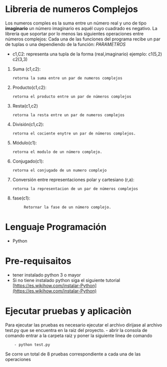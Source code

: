 ﻿# Libreria de numeros Complejos


Los numeros comples es la suma entre un número real y uno de tipo **imaginario**  un número imaginario es aquél cuyo cuadrado es negativo.
La librería que soportar por lo menos las siguientes operaciones entre números complejos:
Cada una de las funciones del programa recibe un par de tuplas o una dependiendo de la función:
*PARAMETROS*

* c1,C2: representa una tupla de la forma (real,imaginario)	ejemplo: c1(5,2) c2(3,3)

1.  Suma (c1,c2): 

		retorna la suma entre un par de numeros complejos
2.  Producto(c1,c2): 

		retorna el producto entre un par de números complejos

	
4.  Resta(c1,c2)

		retorna la resta entre un par de numeros complejos
5.  División(c1,c2):

		retorna el cociente enytre un par de números complejos.
	
	
6.  Módulo(c1): 

		retorna el modulo de un número complejo.
	
7.  Conjugado(c1):

		retorna el conjugado de un numero complejo

8.  Conversión entre representaciones polar y cartesiano (r,a): 

		retorna la representacion de un par de números complejos


9. fase(c1): 

			Retornar la fase de un número complejo.


# Lenguaje Programación
* Python
# Pre-requisaitos
* tener instalado python 3 o mayor
* Si no tiene instalado python siga el siguiente tutorial [https://es.wikihow.com/instalar-Python](https://es.wikihow.com/instalar-Python)

#  Ejecutar pruebas y aplicaciòn
Para ejecutar las pruebas es necesario ejecutar el archivo dirijase al archivo test.py que se encuentra en la raiz del proyecto.
	- abrir la consola de comando entrar a la carpeta raiz y poner la siguiente linea de comando
	
		- python test.py
Se corre un total de 8 pruebas correspondiente a cada una de las operaciones
